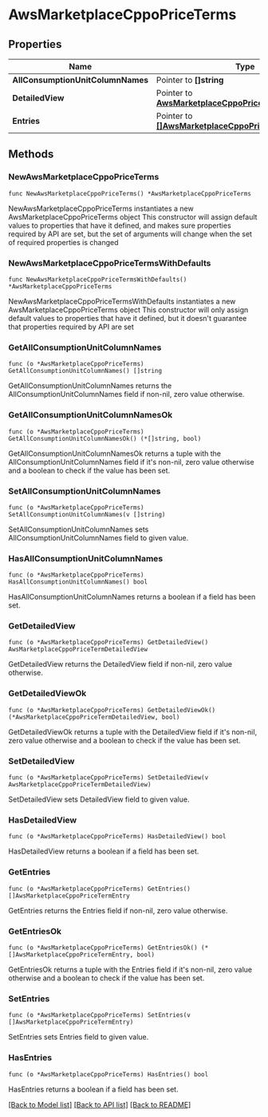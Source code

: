 # AwsMarketplaceCppoPriceTerms

## Properties

Name | Type | Description | Notes
------------ | ------------- | ------------- | -------------
**AllConsumptionUnitColumnNames** | Pointer to **[]string** |  | [optional] 
**DetailedView** | Pointer to [**AwsMarketplaceCppoPriceTermDetailedView**](AwsMarketplaceCppoPriceTermDetailedView.md) |  | [optional] 
**Entries** | Pointer to [**[]AwsMarketplaceCppoPriceTermEntry**](AwsMarketplaceCppoPriceTermEntry.md) |  | [optional] 

## Methods

### NewAwsMarketplaceCppoPriceTerms

`func NewAwsMarketplaceCppoPriceTerms() *AwsMarketplaceCppoPriceTerms`

NewAwsMarketplaceCppoPriceTerms instantiates a new AwsMarketplaceCppoPriceTerms object
This constructor will assign default values to properties that have it defined,
and makes sure properties required by API are set, but the set of arguments
will change when the set of required properties is changed

### NewAwsMarketplaceCppoPriceTermsWithDefaults

`func NewAwsMarketplaceCppoPriceTermsWithDefaults() *AwsMarketplaceCppoPriceTerms`

NewAwsMarketplaceCppoPriceTermsWithDefaults instantiates a new AwsMarketplaceCppoPriceTerms object
This constructor will only assign default values to properties that have it defined,
but it doesn't guarantee that properties required by API are set

### GetAllConsumptionUnitColumnNames

`func (o *AwsMarketplaceCppoPriceTerms) GetAllConsumptionUnitColumnNames() []string`

GetAllConsumptionUnitColumnNames returns the AllConsumptionUnitColumnNames field if non-nil, zero value otherwise.

### GetAllConsumptionUnitColumnNamesOk

`func (o *AwsMarketplaceCppoPriceTerms) GetAllConsumptionUnitColumnNamesOk() (*[]string, bool)`

GetAllConsumptionUnitColumnNamesOk returns a tuple with the AllConsumptionUnitColumnNames field if it's non-nil, zero value otherwise
and a boolean to check if the value has been set.

### SetAllConsumptionUnitColumnNames

`func (o *AwsMarketplaceCppoPriceTerms) SetAllConsumptionUnitColumnNames(v []string)`

SetAllConsumptionUnitColumnNames sets AllConsumptionUnitColumnNames field to given value.

### HasAllConsumptionUnitColumnNames

`func (o *AwsMarketplaceCppoPriceTerms) HasAllConsumptionUnitColumnNames() bool`

HasAllConsumptionUnitColumnNames returns a boolean if a field has been set.

### GetDetailedView

`func (o *AwsMarketplaceCppoPriceTerms) GetDetailedView() AwsMarketplaceCppoPriceTermDetailedView`

GetDetailedView returns the DetailedView field if non-nil, zero value otherwise.

### GetDetailedViewOk

`func (o *AwsMarketplaceCppoPriceTerms) GetDetailedViewOk() (*AwsMarketplaceCppoPriceTermDetailedView, bool)`

GetDetailedViewOk returns a tuple with the DetailedView field if it's non-nil, zero value otherwise
and a boolean to check if the value has been set.

### SetDetailedView

`func (o *AwsMarketplaceCppoPriceTerms) SetDetailedView(v AwsMarketplaceCppoPriceTermDetailedView)`

SetDetailedView sets DetailedView field to given value.

### HasDetailedView

`func (o *AwsMarketplaceCppoPriceTerms) HasDetailedView() bool`

HasDetailedView returns a boolean if a field has been set.

### GetEntries

`func (o *AwsMarketplaceCppoPriceTerms) GetEntries() []AwsMarketplaceCppoPriceTermEntry`

GetEntries returns the Entries field if non-nil, zero value otherwise.

### GetEntriesOk

`func (o *AwsMarketplaceCppoPriceTerms) GetEntriesOk() (*[]AwsMarketplaceCppoPriceTermEntry, bool)`

GetEntriesOk returns a tuple with the Entries field if it's non-nil, zero value otherwise
and a boolean to check if the value has been set.

### SetEntries

`func (o *AwsMarketplaceCppoPriceTerms) SetEntries(v []AwsMarketplaceCppoPriceTermEntry)`

SetEntries sets Entries field to given value.

### HasEntries

`func (o *AwsMarketplaceCppoPriceTerms) HasEntries() bool`

HasEntries returns a boolean if a field has been set.


[[Back to Model list]](../README.md#documentation-for-models) [[Back to API list]](../README.md#documentation-for-api-endpoints) [[Back to README]](../README.md)


